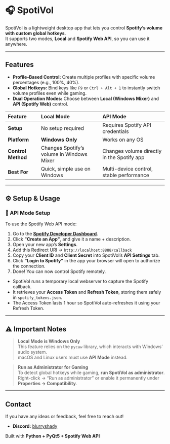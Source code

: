 # 🎧 SpotiVol  

SpotiVol is a lightweight desktop app that lets you control **Spotify’s volume with custom global hotkeys**.  
It supports two modes, **Local** and **Spotify Web API**, so you can use it anywhere.

---

## Features

- **Profile-Based Control:** Create multiple profiles with specific volume percentages (e.g., 100%, 40%).  
- **Global Hotkeys:** Bind keys like `F9` or `Ctrl + Alt + 1` to instantly switch volume profiles even while gaming.  
- **Dual Operation Modes:** Choose between **Local (Windows Mixer)** and **API (Spotify Web)** control.

| Feature | Local Mode | API Mode                                   |
| :--- | :--- |:-------------------------------------------|
| **Setup** | No setup required | Requires Spotify API credentials           |
| **Platform** |  **Windows Only** | Works on any OS                            |
| **Control Method** | Changes Spotify’s volume in Windows Mixer | Changes volume directly in the Spotify app |
| **Best For** | Quick, simple use on Windows | Multi-device control, stable performance   |

---

## ⚙️ Setup & Usage

### 🎵 API Mode Setup

To use the Spotify Web API mode:

1. Go to the **[Spotify Developer Dashboard](https://developer.spotify.com/dashboard)**.  
2. Click **"Create an App"**, and give it a name + description.  
3. Open your new app’s **Settings**.  
4. Add this Redirect URI → `http://localhost:8888/callback`  
5. Copy your **Client ID** and **Client Secret** into SpotiVol’s **API Settings** tab.  
6. Click **“Login to Spotify”** in the app your browser will open to authorize the connection.  
7. Done! You can now control Spotify remotely.


  - SpotiVol runs a temporary local webserver to capture the Spotify callback.  
  - It retrieves your **Access Token** and **Refresh Token**, storing them safely in `spotify_tokens.json`.  
  - The Access Token lasts 1 hour so SpotiVol auto-refreshes it using your Refresh Token.  
</details>

---

## ⚠️ Important Notes

> **Local Mode is Windows Only**  
> This feature relies on the `pycaw` library, which interacts with Windows’ audio system.  
> macOS and Linux users must use **API Mode** instead.

> **Run as Administrator for Gaming**  
> To detect global hotkeys while gaming, **run SpotiVol as administrator**.  
> Right-click → “Run as administrator” or enable it permanently under **Properties → Compatibility**.

---

## Contact

If you have any ideas or feedback, feel free to reach out!

- **Discord:** [blurryshady](#)



Built with **Python + PyQt5 + Spotify Web API**

